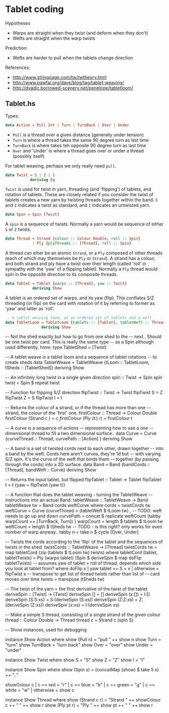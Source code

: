 # Tablet coding

Hypotheses

* Warps are straight when they twist (and deform when they don't)
* Wefts are straight when the warp twists

Prediction:

* Wefts are harder to pull when the tablets change direction

References:

* http://www.stringpage.com/tw/twtheory.html
* http://www.pawfal.org/dave/blog/tag/tablet-weaving/
* http://dyadic.borrowed-scenery.net/penelope/tabletloom/

## Tablet.hs

Types.

```haskell
data Action = Pull Int | Turn | TurnBack | Over | Under
```

* `Pull` is a thread over a given distance (generally under tension)
* `Turn` is where a thread takes the same 90 degree turn as last time
* `TurnBack` is where takes teh opposite 90 degree turn as last time
* `Over` and 'Under' is where a thread goes over or under a thread (possibly itself)

For tablet weaving, perhaps we only really need `pull`.

```haskell
data Twist = S | Z | I
           deriving Eq
```

`Twist` is used for twist in yarn, threading (and 'flipping') of
tablets, and rotation of tablets. These are closely related if you
consider the twist of tablets creates a new yarn by twisting threads
together within the band. `S` and `Z` indicates a twist as standard,
and `I` indicates an untwisted yarn.

```haskell
data Spin = Spin [Twist]
```

A `spin` is a sequence of twists. Normally a yarn would be sequence of
either `S` or `Z` twists.

```haskell
data Thread = Strand {colour :: Colour Double, roll :: Spin}
            | Ply {plyThreads :: [Thread], roll :: Spin}
```

A thread can eiher be an atomic `Strand`, or a `Ply` composed of other
threads (each of which may themselves be `Ply` or `Strand`). A strand
has a colour, and both strand and ply have a twist over their length
(called 'roll' in sympathy with the 'yaw' of a flipping
tablet). Normally a `Ply` thread would spin in the opposite direction
to its composite threads.

```haskell
data Tablet = Tablet {warps :: [Thread], yaw :: Twist}
            deriving Show
```

A tablet is an ordered set of warps, and its yaw (flip). This
conflates S/Z threading (or flip) on the card with rotation of it by
referring to former as 'yaw' and latter as 'roll'.

```haskell
-- A tablet weaving loom, as an ordered set of tablets and a weft
data TabletLoom = TabletLoom {tablets :: [Tablet], tabletWeft :: Thread}
                deriving Show
```

-- Not the shed exactly but how to go from one shed to the
-- next.. Should be one twist per card. This is really the same type
-- as a Spin although used differently, hmm.
type TabletShed = [Twist]

-- A tablet weave is a tablet loom and a sequence of tablet rotations
-- to create sheds
data TabletWeave = TabletWeave {tLoom :: TabletLoom, tSheds :: [TabletShed]}
                 deriving Show

-- An infinitely long twist in a single given direction
spin :: Twist -> Spin
spin twist = Spin $ repeat twist

-- Function for flipping S/Z direction
flipTwist :: Twist -> Twist
flipTwist S = Z
flipTwist Z = S
flipTwist I = I

-- Returns the colour of a strand, or if the thread has more than one
-- strand, the colour of the 'first' one.
firstColour :: Thread -> Colour Double
firstColour (Strand c _) = c
firstColour (Ply (t:_) r) = firstColour t

-- A curve is a sequence of actions -- representing how to use a one
-- dimensional thread to fill a two dimensional surface..
data Curve = Curve {curveThread :: Thread,
                    curvePath :: [Action]
                   }
           deriving Show

-- A band is a set of twisted cords next to each other, drawn together
-- into a band by the weft. Cords here aren't curves, they're 1d but
-- with varying S/Z spin. It's the curve of the weft that binds them
-- together (by passing through the cords) into a 2D surface.
data Band = Band {bandCords :: [Thread], bandWeft :: Curve}
          deriving Show

-- Returns the input tablet, but flipped
flipTablet :: Tablet -> Tablet
flipTablet t = t {yaw = flipTwist (yaw t)}

-- A function that does the tablet weaving - turning the TabletWeave
-- instructions into an actual Band.
tabletWeave :: TabletWeave -> Band
tabletWeave tw = Band cords weftCurve
  where cords = twistCords tw
        weftCurve = Curve {curveThread = (tabletWeft $ tLoom tw) ,
                           -- TODO: weft needs to go up and down
                           curvePath = concat $ replicate weftCount (tabby warpCount ++ [TurnBack, Turn])
                          }
        warpCount = length $ tablets $ tLoom tw
        weftCount = length $ tSheds tw
        -- TODO - is this right? only works for even number of warp anyway..
        tabby n = take n $ cycle [Over, Under]

-- Twists the cords according to the 'flip' of the tablet and the sequences of twists in the shed.
twistCords :: TabletWeave -> [Thread]
twistCords tw = map tabletCord (zip (tablets $ tLoom tw) twists)
  where tabletCord (tablet, tabletTwists) = Ply (warps tablet) (Spin $ deriveSpin $ map doFlip tabletTwists)
        -- assumes yaw of tablet = roll of thread, depends which side you look at tablet from?
          where doFlip x | yaw tablet == S = x
                         | otherwise = flipTwist x
        -- transpose to get list of thread twists rather than list of
        -- card moves over time
        twists = transpose (tSheds tw)

-- The twist of the yarn = the first derivative of the twist of the tablet
deriveSpin :: [Twist] -> [Twist]
deriveSpin [] = []
deriveSpin (x:[]) = I:[]
deriveSpin (S:S:xs) = S:(deriveSpin (S:xs))
deriveSpin (Z:Z:xs) = Z:(deriveSpin (Z:xs))
deriveSpin (x:xs) = I:(deriveSpin xs)

-- Make a simple S thread, consisting of a single strand of the given colour
thread :: Colour Double -> Thread
thread c = Strand c (spin S)


-- Show instances, used for debugging

instance Show Action where
  show (Pull n) = "pull " ++ show n
  show Turn = "turn"
  show TurnBack = "turn back"
  show Over = "over"
  show Under = "under"

instance Show Twist where
  show S = "S"
  show Z = "Z"
  show I = "I"

instance Show Spin where
  show (Spin s) =  (concatMap (show) $ take 5 s) ++ ".."

showColour c | c == red = "r"
             | c == blue = "b"
             | c == green = "g"
             | c == white = "w"
             | otherwise = show c

instance Show Thread where
  show (Strand c r) = "Strand " ++ showColour c ++ " " ++ show r
  show (Ply pt r) = "Ply " ++ show pt ++ " " ++ show r
```
